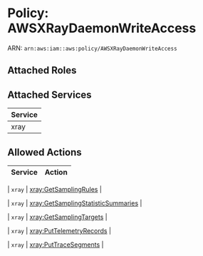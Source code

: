 # Policy: AWSXRayDaemonWriteAccess

ARN: `arn:aws:iam::aws:policy/AWSXRayDaemonWriteAccess`

## Attached Roles

## Attached Services

| Service |
|---------|
| xray |

## Allowed Actions

| Service | Action |
|:-------:|--------|

| `xray` | [xray:GetSamplingRules](../actions.md#xray:getsamplingrules) |

| `xray` | [xray:GetSamplingStatisticSummaries](../actions.md#xray:getsamplingstatisticsummaries) |

| `xray` | [xray:GetSamplingTargets](../actions.md#xray:getsamplingtargets) |

| `xray` | [xray:PutTelemetryRecords](../actions.md#xray:puttelemetryrecords) |

| `xray` | [xray:PutTraceSegments](../actions.md#xray:puttracesegments) |
